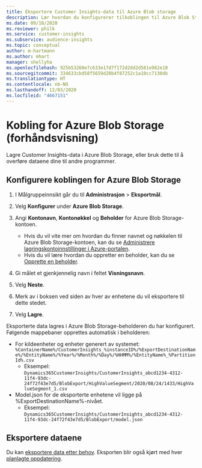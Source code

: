 ```yaml
---
title: Eksportere Customer Insights-data til Azure Blob storage
description: Lær hvordan du konfigurerer tilkoblingen til Azure Blob Storage.
ms.date: 09/18/2020
ms.reviewer: philk
ms.service: customer-insights
ms.subservice: audience-insights
ms.topic: conceptual
author: m-hartmann
ms.author: mhart
manager: shellyha
ms.openlocfilehash: 925b53260e7c633e17d7f172d2dd2d581e982e10
ms.sourcegitcommit: 334633cbd58f5659d20b4f87252c1a10cc7130db
ms.translationtype: HT
ms.contentlocale: nb-NO
ms.lasthandoff: 12/03/2020
ms.locfileid: "4667151"
---
```

# <a name="connector-for-azure-blob-storage-preview"></a>Kobling for Azure Blob Storage (forhåndsvisning)

Lagre Customer Insights-data i Azure Blob Storage, eller bruk dette til å overføre dataene dine til andre programmer.

## <a name="configure-the-connector-for-azure-blob-storage"></a>Konfigurere koblingen for Azure Blob Storage

1. I Målgruppeinnsikt går du til **Administrasjon** > **Eksportmål**.

1. Velg **Konfigurer** under **Azure Blob Storage**.

1. Angi **Kontonavn**, **Kontonøkkel** og **Beholder** for Azure Blob Storage-kontoen.
    - Hvis du vil vite mer om hvordan du finner navnet og nøkkelen til Azure Blob Storage-kontoen, kan du se [Administrere lagringskontoinnstillinger i Azure-portalen](https://docs.microsoft.com/azure/storage/common/storage-account-manage).
    - Hvis du vil lære hvordan du oppretter en beholder, kan du se [Opprette en beholder](https://docs.microsoft.com/azure/storage/blobs/storage-quickstart-blobs-portal#create-a-container).

1. Gi målet et gjenkjennelig navn i feltet **Visningsnavn**.

1. Velg **Neste**.

1. Merk av i boksen ved siden av hver av enhetene du vil eksportere til dette stedet.

1. Velg **Lagre**.

Eksporterte data lagres i Azure Blob Storage-beholderen du har konfigurert. Følgende mappebaner opprettes automatisk i beholderen:

- For kildeenheter og enheter generert av systemet: `%ContainerName%/CustomerInsights_%instanceID%/%ExportDestinationName%/%EntityName%/%Year%/%Month%/%Day%/%HHMM%/%EntityName%_%PartitionId%.csv`
  - Eksempel: `Dynamics365CustomerInsights/CustomerInsights_abcd1234-4312-11f4-93dc-24f72f43e7d5/BlobExport/HighValueSegment/2020/08/24/1433/HighValueSegment_1.csv`
- Model.json for de eksporterte enhetene vil ligge på %ExportDestinationName%-nivået.
  - Eksempel: `Dynamics365CustomerInsights/CustomerInsights_abcd1234-4312-11f4-93dc-24f72f43e7d5/BlobExport/model.json`

## <a name="export-the-data"></a>Eksportere dataene

Du kan [eksportere data etter behov](/export-destinations.md#export-data-on-demand). Eksporten blir også kjørt med hver [planlagte oppdatering](system.md#schedule-tab).
